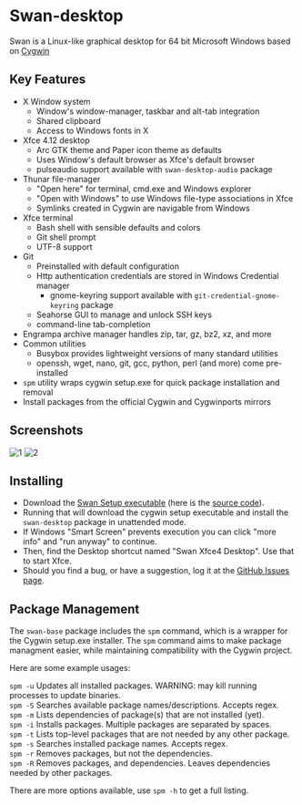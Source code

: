 # Swan-desktop

Swan is a Linux-like graphical desktop for 64 bit Microsoft Windows based on [Cygwin](http://www.cygwin.com/)

## Key Features

- X Window system
  - Window's window-manager, taskbar and alt-tab integration
  - Shared clipboard
  - Access to Windows fonts in X
- Xfce 4.12 desktop
  - Arc GTK theme and Paper icon theme as defaults
  - Uses Window's default browser as Xfce's default browser
  - pulseaudio support available with `swan-desktop-audio` package
- Thunar file-manager
  - "Open here" for terminal, cmd.exe and Windows explorer
  - "Open with Windows" to use Windows file-type associations in Xfce
  - Symlinks created in Cygwin are navigable from Windows
- Xfce terminal
  - Bash shell with sensible defaults and colors
  - Git shell prompt
  - UTF-8 support
- Git
  - Preinstalled with default configuration
  - Http authentication credentials are stored in Windows Credential manager
    - gnome-keyring support available with `git-credential-gnome-keyring` package
  - Seahorse GUI to manage and unlock SSH keys
  - command-line tab-completion
- Engrampa archive manager handles zip, tar, gz, bz2, xz, and more
- Common utilities
  - Busybox provides lightweight versions of many standard utilities
  - openssh, wget, nano, git, gcc, python, perl (and more) come pre-installed
- `spm` utility wraps cygwin setup.exe for quick package installation and removal
- Install packages from the official Cygwin and Cygwinports mirrors

## Screenshots
![1](http://www.starlig.ht/public/xfce4-win10.png)
![2](http://www.starlig.ht/public/xfce4-win10_2.png)

## Installing

- Download the [Swan Setup executable](http://sirius.starlig.ht/SwanSetup.exe) (here is the [source code](https://github.com/starlight/swan-base/blob/master/SwanSetup.nsi)).  
- Running that will download the cygwin setup executable and install the `swan-desktop` package in unattended mode.
- If Windows "Smart Screen" prevents execution you can click "more info" and "run anyway" to continue.
- Then, find the Desktop shortcut named "Swan Xfce4 Desktop".  Use that to start Xfce.
- Should you find a bug, or have a suggestion, log it at the [GitHub Issues page](https://github.com/starlight/swan-desktop/issues).

## Package Management

The `swan-base` package includes the `spm` command, which is a wrapper for the Cygwin setup.exe installer.  The `spm` command aims to make package managment easier, while maintaining compatibility with the Cygwin project.

Here are some example usages:

`spm -u` Updates all installed packages.  WARNING: may kill running processes to update binaries.  
`spm -S` Searches available package names/descriptions. Accepts regex.  
`spm -m` Lists dependencies of package(s) that are not installed (yet).  
`spm -i` Installs packages. Multiple packages are separated by spaces.  
`spm -t` Lists top-level packages that are not needed by any other package.  
`spm -s` Searches installed package names.  Accepts regex.  
`spm -r` Removes packages, but not the dependencies.  
`spm -R` Removes packages, and dependencies.  Leaves dependencies needed by other packages.  

There are more options available, use `spm -h` to get a full listing.

